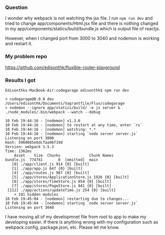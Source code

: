### Question
I wonder why webpack is not watching the jsx file. I run `npm run dev` and tried to change app/components/Html.jsx file and there is nothing changed in my app/components/statics/build/bundle.js which is output file of reactjs. 

However, when I changed port from 3000 to 3040 and nodemon is working and restart it. 

### My problem repo
https://github.com/edisonthk/fluxible-router-playground

### Results I got
```
Edisonthks-MacBook-Air:codegarage edisonthk$ npm run dev

> codegarage@0.0.0 dev /Users/edisonthk/Documents/Vagrantfile/Flux/codegarage
> nodemon --ignore app/statics/build/ -e js server & ./node_modules/.bin/webpack --watch --debug

10 Feb 19:44:16 - [nodemon] v1.3.6
10 Feb 19:44:16 - [nodemon] to restart at any time, enter `rs`
10 Feb 19:44:16 - [nodemon] watching: *.*
10 Feb 19:44:16 - [nodemon] starting `node server server.js`
Listening on port 3000
Hash: 5960085e6dcfaa96f19d
Version: webpack 1.5.3
Time: 1362ms
    Asset    Size  Chunks             Chunk Names
bundle.js  774761       0  [emitted]  main
   [0] ./app/client.js 914 {0} [built]
   [1] ./app/app.js 647 {0} [built]
   [4] ./app/routes.js 987 {0} [built]
   [5] ./app/stores/ApplicationStore.js 1926 {0} [built]
   [6] ./app/stores/TimeStore.js 854 {0} [built]
   [7] ./app/stores/PageStore.js 841 {0} [built]
 [112] ./app/actions/updateTime.js 254 {0} [built]
    + 191 hidden modules
10 Feb 19:45:04 - [nodemon] restarting due to changes...
10 Feb 19:45:04 - [nodemon] starting `node server server.js`
Listening on port 3040

```

I have moving all of my developmnet file from root to app to make my developing easier. If there is anything wrong with my configuration such as webpack.config, package.json, etc. Please let me know. 